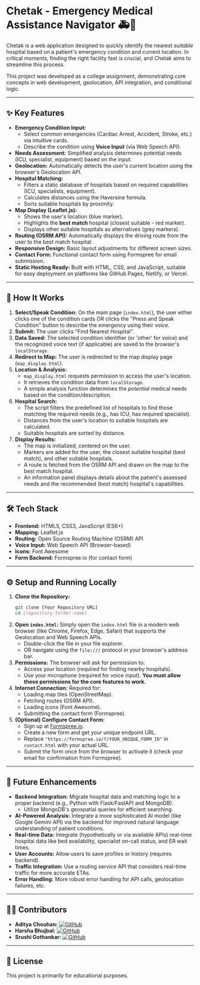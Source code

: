 # Chetak - Emergency Medical Assistance Navigator 🚑💨

Chetak is a web application designed to quickly identify the nearest *suitable* hospital based on a patient's emergency condition and current location. In critical moments, finding the right facility fast is crucial, and Chetak aims to streamline this process.

This project was developed as a college assignment, demonstrating core concepts in web development, geolocation, API integration, and conditional logic.

---

## ✨ Key Features

*   **Emergency Condition Input:**
    *   Select common emergencies (Cardiac Arrest, Accident, Stroke, etc.) via intuitive cards.
    *   Describe the condition using **Voice Input** (via Web Speech API).
*   **Needs Assessment:** Simplified analysis determines potential needs (ICU, specialist, equipment) based on the input.
*   **Geolocation:** Automatically detects the user's current location using the browser's Geolocation API.
*   **Hospital Matching:**
    *   Filters a static database of hospitals based on required capabilities (ICU, specialists, equipment).
    *   Calculates distances using the Haversine formula.
    *   Sorts suitable hospitals by proximity.
*   **Map Display (Leaflet.js):**
    *   Shows the user's location (blue marker).
    *   Highlights the **best match** hospital (closest suitable - red marker).
    *   Displays other suitable hospitals as alternatives (grey markers).
*   **Routing (OSRM API):** Automatically displays the driving route from the user to the best match hospital.
*   **Responsive Design:** Basic layout adjustments for different screen sizes.
*   **Contact Form:** Functional contact form using Formspree for email submission.
*   **Static Hosting Ready:** Built with HTML, CSS, and JavaScript, suitable for easy deployment on platforms like GitHub Pages, Netlify, or Vercel.

---

## 🚀 How It Works

1.  **Select/Speak Condition:** On the main page (`index.html`), the user either clicks one of the condition cards OR clicks the "Press and Speak Condition" button to describe the emergency using their voice.
2.  **Submit:** The user clicks "Find Nearest Hospital".
3.  **Data Saved:** The selected condition identifier (or 'other' for voice) and the recognized voice text (if applicable) are saved to the browser's `localStorage`.
4.  **Redirect to Map:** The user is redirected to the map display page (`map_display.html`).
5.  **Location & Analysis:**
    *   `map_display.html` requests permission to access the user's location.
    *   It retrieves the condition data from `localStorage`.
    *   A simple analysis function determines the *potential* medical needs based on the condition/description.
6.  **Hospital Search:**
    *   The script filters the predefined list of hospitals to find those matching the required needs (e.g., has ICU, has required specialist).
    *   Distances from the user's location to suitable hospitals are calculated.
    *   Suitable hospitals are sorted by distance.
7.  **Display Results:**
    *   The map is initialized, centered on the user.
    *   Markers are added for the user, the closest suitable hospital (best match), and other suitable hospitals.
    *   A route is fetched from the OSRM API and drawn on the map to the best match hospital.
    *   An information panel displays details about the patient's assessed needs and the recommended (best match) hospital's capabilities.

---

## 🛠️ Tech Stack

*   **Frontend:** HTML5, CSS3, JavaScript (ES6+)
*   **Mapping:** Leaflet.js
*   **Routing:** Open Source Routing Machine (OSRM) API
*   **Voice Input:** Web Speech API (Browser-based)
*   **Icons:** Font Awesome
*   **Form Backend:** Formspree.io (for contact form)

---

## ⚙️ Setup and Running Locally

1.  **Clone the Repository:**
    ```bash
    git clone [Your Repository URL]
    cd [repository-folder-name]
    ```
2.  **Open `index.html`:** Simply open the `index.html` file in a modern web browser (like Chrome, Firefox, Edge, Safari) that supports the Geolocation and Web Speech APIs.
    *   Double-click the file in your file explorer.
    *   OR navigate using the `file:///` protocol in your browser's address bar.
3.  **Permissions:** The browser will ask for permission to:
    *   Access your location (required for finding nearby hospitals).
    *   Use your microphone (required for voice input).
    **You must allow these permissions for the core features to work.**
4.  **Internet Connection:** Required for:
    *   Loading map tiles (OpenStreetMap).
    *   Fetching routes (OSRM API).
    *   Loading icons (Font Awesome).
    *   Submitting the contact form (Formspree).
5.  **(Optional) Configure Contact Form:**
    *   Sign up at [Formspree.io](https://formspree.io/).
    *   Create a new form and get your unique endpoint URL.
    *   Replace `"https://formspree.io/f/YOUR_UNIQUE_FORM_ID"` in `contact.html` with your actual URL.
    *   Submit the form once from the browser to activate it (check your email for confirmation from Formspree).

---
## 🔮 Future Enhancements

*   **Backend Integration:** Migrate hospital data and matching logic to a proper backend (e.g., Python with Flask/FastAPI and MongoDB).
    *   Utilize MongoDB's geospatial queries for efficient searching.
*   **AI-Powered Analysis:** Integrate a more sophisticated AI model (like Google Gemini API) via the backend for improved natural language understanding of patient conditions.
*   **Real-time Data:** Integrate (hypothetically or via available APIs) real-time hospital data like bed availability, specialist on-call status, and ER wait times.
*   **User Accounts:** Allow users to save profiles or history (requires backend).
*   **Traffic Integration:** Use a routing service API that considers real-time traffic for more accurate ETAs.
*   **Error Handling:** More robust error handling for API calls, geolocation failures, etc.

---

## 🧑‍💻 Contributors
 
 *   **Aditya Chouhan:**  <!-- Replace # -->
     <a href="[[GitHub Profile URL]](https://github.com/Chouhan705)" target="_blank"><img src="https://img.shields.io/badge/github-%23121011.svg?style=for-the-badge&logo=github&logoColor=white" alt="GitHub"/></a>
 *   **Harsha Bhujbal:**  <!-- Replace # -->
     <a href="[[GitHub Profile URL]](https://github.com/harrryyyyyyy)" target="_blank"><img src="https://img.shields.io/badge/github-%23121011.svg?style=for-the-badge&logo=github&logoColor=white" alt="GitHub"/></a>
 *   **Srushi Gothankar:**  <!-- Replace # -->
     <a href="[[GitHub Profile URL]](https://github.com/Srushti2308)" target="_blank"><img src="https://img.shields.io/badge/github-%23121011.svg?style=for-the-badge&logo=github&logoColor=white" alt="GitHub"/></a>
 
---

## 📄 License

This project is primarily for educational purposes.
